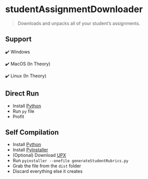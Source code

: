 # studentAssignmentDownloader

> Downloads and unpacks all of your student’s assignments.

## Support
✔️ Windows

✔️ MacOS (In Theory)

✔️ Linux (In Theory)

## Direct Run
- Install [Python](https://www.python.org/)
- Run `py` file
- Profit

## Self Compilation
- Install [Python](https://www.python.org/)
- Install [PyInstaller](https://pyinstaller.org/en/stable/)
- (Optional) Download [UPX](https://upx.github.io/)
- Run `pyinstaller --onefile generateStudentRubrics.py`
- Grab the file from the `dist` folder
- Discard everything else it creates
